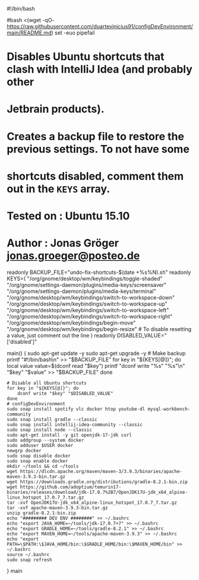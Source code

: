 #!/bin/bash

#bash <(wget -qO- https://raw.githubusercontent.com/duartevinicius91/configDevEnvironment/main/README.md)
set -euo pipefail

# Disables Ubuntu shortcuts that clash with IntelliJ Idea (and probably other
# Jetbrain products).
#
# Creates a backup file to restore the previous settings. To not have some
# shortcuts disabled, comment them out in the `KEYS` array.
#
# Tested on : Ubuntu 15.10
# Author    : Jonas Gröger <jonas.groeger@posteo.de>

readonly BACKUP_FILE="undo-fix-shortcuts-$(date +%s%N).sh"
readonly KEYS=(
    "/org/gnome/desktop/wm/keybindings/toggle-shaded"
    "/org/gnome/settings-daemon/plugins/media-keys/screensaver"
    "/org/gnome/settings-daemon/plugins/media-keys/terminal"
    "/org/gnome/desktop/wm/keybindings/switch-to-workspace-down"
    "/org/gnome/desktop/wm/keybindings/switch-to-workspace-up"
    "/org/gnome/desktop/wm/keybindings/switch-to-workspace-left"
    "/org/gnome/desktop/wm/keybindings/switch-to-workspace-right"
    "/org/gnome/desktop/wm/keybindings/begin-move"
    "/org/gnome/desktop/wm/keybindings/begin-resize"
    # To disable resetting a value, just comment out the line
)
readonly DISABLED_VALUE="['disabled']"

main() {
    sudo apt-get update -y
    sudo apt-get upgrade -y
    # Make backup
    printf "#!/bin/bash\n" >>  "$BACKUP_FILE"
    for key in "${KEYS[@]}"; do
        local value
        value=$(dconf read "$key")
        printf "dconf write \"%s\" \"%s\"\n" "$key" "$value" >> "$BACKUP_FILE"
    done

    # Disable all Ubuntu shortcuts
    for key in "${KEYS[@]}"; do
        dconf write "$key" "$DISABLED_VALUE"
    done
    # configDevEnvironment
    sudo snap install spotify vlc docker htop youtube-dl mysql-workbench-community
    sudo snap install gradle --classic
    sudo snap install intellij-idea-community --classic
    sudo snap install node --classic
    sudo apt-get install -y git openjdk-17-jdk curl
    sudo addgroup --system docker
    sudo adduser $USER docker
    newgrp docker
    sudo snap disable docker
    sudo snap enable docker
    mkdir ~/tools && cd ~/tools
    wget https://dlcdn.apache.org/maven/maven-3/3.9.3/binaries/apache-maven-3.9.3-bin.tar.gz
    wget https://downloads.gradle.org/distributions/gradle-8.2.1-bin.zip
    wget https://github.com/adoptium/temurin17-binaries/releases/download/jdk-17.0.7%2B7/OpenJDK17U-jdk_x64_alpine-linux_hotspot_17.0.7_7.tar.gz
    tar -xvf OpenJDK17U-jdk_x64_alpine-linux_hotspot_17.0.7_7.tar.gz
    tar -xvf apache-maven-3.9.3-bin.tar.gz
    unzip gradle-8.2.1-bin.zip
    echo "######### DEV ENV ########" >> ~/.bashrc 
    echo "export JAVA_HOME=~/tools/jdk-17.0.7+7" >> ~/.bashrc
    echo "export GRADLE_HOME=~/tools/gradle-8.2.1" >> ~/.bashrc
    echo "export MAVEN_HOME=~/tools/apache-maven-3.9.3" >> ~/.bashrc
    echo "export PATH=\$PATH:\$JAVA_HOME/bin:\$GRADLE_HOME/bin:\$MAVEN_HOME/bin" >> ~/.bashrc
    source ~/.bashrc
    sudo snap refresh
}
main
